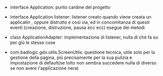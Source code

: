 - interface Application: punto cardine del progetto
- interface Application listener: listener creato quando viene creata un applicatin , oppure distrutto e così via, ed in concomitanza di questi eventi (creazione, distruzione, pausa ecc ecc) esegue dei metodi 
- class ApplicationAdapter: implementazione di listener, nulla di chè fa su per giù le stesse cose

- com.badlogic.gdx.utils.ScreenUtils: questione tecnica, utile solo per la gestione della pagina, più precisamente per la sua pulizia e impostazione di default(se tolto non sembra succedere nulla di diverso se non avere l'applicazione nera)